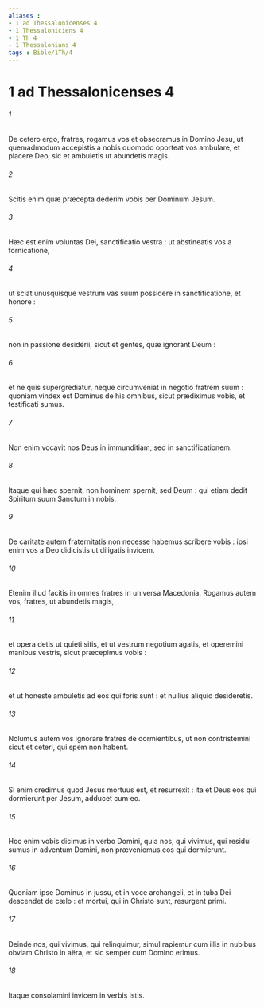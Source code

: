 ```yaml
---
aliases : 
- 1 ad Thessalonicenses 4
- 1 Thessaloniciens 4
- 1 Th 4
- 1 Thessalonians 4
tags : Bible/1Th/4
---
```


# 1 ad Thessalonicenses 4

###### 1
De cetero ergo, fratres, rogamus vos et obsecramus in Domino Jesu, ut quemadmodum accepistis a nobis quomodo oporteat vos ambulare, et placere Deo, sic et ambuletis ut abundetis magis.
###### 2
Scitis enim quæ præcepta dederim vobis per Dominum Jesum.
###### 3
Hæc est enim voluntas Dei, sanctificatio vestra : ut abstineatis vos a fornicatione,
###### 4
ut sciat unusquisque vestrum vas suum possidere in sanctificatione, et honore :
###### 5
non in passione desiderii, sicut et gentes, quæ ignorant Deum :
###### 6
et ne quis supergrediatur, neque circumveniat in negotio fratrem suum : quoniam vindex est Dominus de his omnibus, sicut prædiximus vobis, et testificati sumus.
###### 7
Non enim vocavit nos Deus in immunditiam, sed in sanctificationem.
###### 8
Itaque qui hæc spernit, non hominem spernit, sed Deum : qui etiam dedit Spiritum suum Sanctum in nobis.
###### 9
De caritate autem fraternitatis non necesse habemus scribere vobis : ipsi enim vos a Deo didicistis ut diligatis invicem.
###### 10
Etenim illud facitis in omnes fratres in universa Macedonia. Rogamus autem vos, fratres, ut abundetis magis,
###### 11
et opera detis ut quieti sitis, et ut vestrum negotium agatis, et operemini manibus vestris, sicut præcepimus vobis :
###### 12
et ut honeste ambuletis ad eos qui foris sunt : et nullius aliquid desideretis.
###### 13
Nolumus autem vos ignorare fratres de dormientibus, ut non contristemini sicut et ceteri, qui spem non habent.
###### 14
Si enim credimus quod Jesus mortuus est, et resurrexit : ita et Deus eos qui dormierunt per Jesum, adducet cum eo.
###### 15
Hoc enim vobis dicimus in verbo Domini, quia nos, qui vivimus, qui residui sumus in adventum Domini, non præveniemus eos qui dormierunt.
###### 16
Quoniam ipse Dominus in jussu, et in voce archangeli, et in tuba Dei descendet de cælo : et mortui, qui in Christo sunt, resurgent primi.
###### 17
Deinde nos, qui vivimus, qui relinquimur, simul rapiemur cum illis in nubibus obviam Christo in aëra, et sic semper cum Domino erimus.
###### 18
Itaque consolamini invicem in verbis istis.
